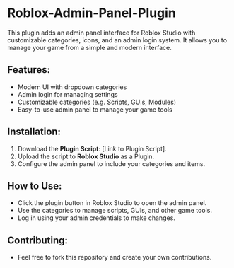 # Roblox-Admin-Panel-Plugin

This plugin adds an admin panel interface for Roblox Studio with customizable categories, icons, and an admin login system. It allows you to manage your game from a simple and modern interface.

## Features:
- Modern UI with dropdown categories
- Admin login for managing settings
- Customizable categories (e.g. Scripts, GUIs, Modules)
- Easy-to-use admin panel to manage your game tools

## Installation:
1. Download the **Plugin Script**: [Link to Plugin Script].
2. Upload the script to **Roblox Studio** as a Plugin.
3. Configure the admin panel to include your categories and items.

## How to Use:
- Click the plugin button in Roblox Studio to open the admin panel.
- Use the categories to manage scripts, GUIs, and other game tools.
- Log in using your admin credentials to make changes.

## Contributing:
- Feel free to fork this repository and create your own contributions.
